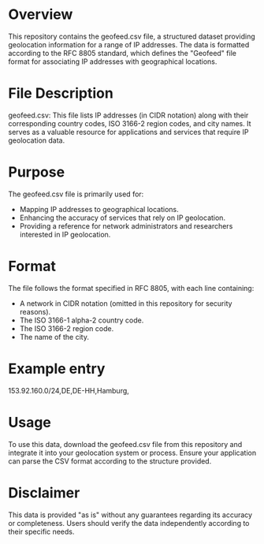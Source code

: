 # Overview
This repository contains the geofeed.csv file, a structured dataset providing geolocation information for a range of IP addresses. The data is formatted according to the RFC 8805 standard, which defines the "Geofeed" file format for associating IP addresses with geographical locations.

# File Description
geofeed.csv: This file lists IP addresses (in CIDR notation) along with their corresponding country codes, ISO 3166-2 region codes, and city names. It serves as a valuable resource for applications and services that require IP geolocation data.

# Purpose
The geofeed.csv file is primarily used for:

- Mapping IP addresses to geographical locations.
- Enhancing the accuracy of services that rely on IP geolocation.
- Providing a reference for network administrators and researchers interested in IP geolocation.

# Format
The file follows the format specified in RFC 8805, with each line containing:

- A network in CIDR notation (omitted in this repository for security reasons).
- The ISO 3166-1 alpha-2 country code.
- The ISO 3166-2 region code.
- The name of the city.

# Example entry
153.92.160.0/24,DE,DE-HH,Hamburg,

# Usage
To use this data, download the geofeed.csv file from this repository and integrate it into your geolocation system or process. Ensure your application can parse the CSV format according to the structure provided.

# Disclaimer
This data is provided "as is" without any guarantees regarding its accuracy or completeness. Users should verify the data independently according to their specific needs.
